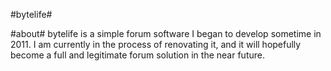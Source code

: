 #bytelife#

#about#
bytelife is a simple forum software I began to develop sometime in 2011.
I am currently in the process of renovating it, and it will hopefully become a full and legitimate forum solution in the near future.
